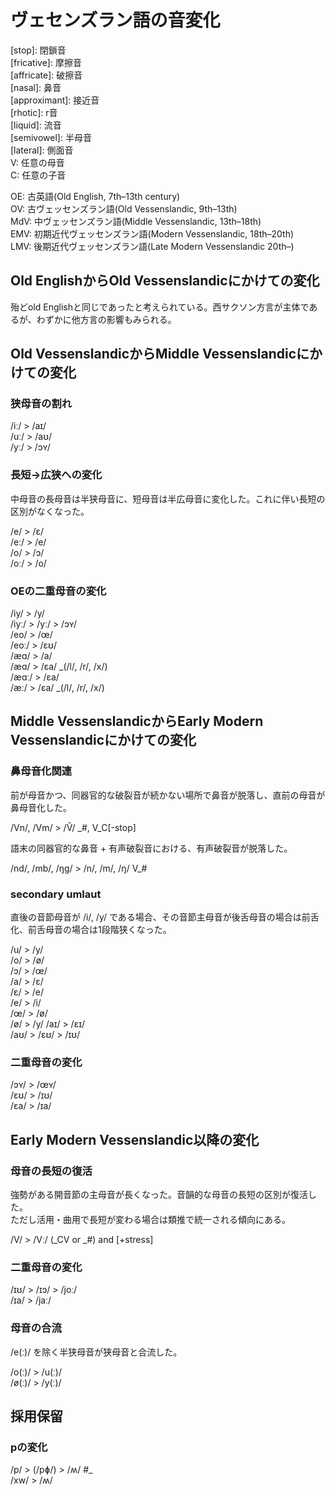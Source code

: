 # ヴェセンズラン語の音変化

\[stop\]: 閉鎖音  
\[fricative\]: 摩擦音  
\[affricate\]: 破擦音  
\[nasal\]: 鼻音  
\[approximant\]: 接近音  
\[rhotic\]: r音  
\[liquid\]: 流音  
\[semivowel\]: 半母音  
\[lateral\]: 側面音  
V: 任意の母音  
C: 任意の子音

OE: 古英語(Old English, 7th–13th century)  
OV: 古ヴェッセンズラン語(Old Vessenslandic, 9th–13th)  
MdV: 中ヴェッセンズラン語(Middle Vessenslandic, 13th–18th)  
EMV: 初期近代ヴェッセンズラン語(Modern Vessenslandic, 18th–20th)  
LMV: 後期近代ヴェッセンズラン語(Late Modern Vessenslandic 20th–)

## Old EnglishからOld Vessenslandicにかけての変化

殆どold Englishと同じであったと考えられている。西サクソン方言が主体であるが、わずかに他方言の影響もみられる。


## Old VessenslandicからMiddle Vessenslandicにかけての変化

### 狭母音の割れ

/iː/ > /aɪ/  
/uː/ > /aʊ/  
/yː/ > /ɔʏ/

### 長短→広狭への変化

中母音の長母音は半狭母音に、短母音は半広母音に変化した。これに伴い長短の区別がなくなった。

/e/ > /ɛ/  
/eː/ > /e/  
/o/ > /ɔ/  
/oː/ > /o/

### OEの二重母音の変化

/iy/ > /y/  
/iyː/ > /yː/ > /ɔʏ/  
/eo/ > /œ/  
/eoː/ > /ɛʊ/  
/æɑ/ > /a/  
/æɑ/ > /ɛa/ \_(/l/, /r/, /x/)  
/æɑː/ > /ɛa/  
/æː/ > /ɛa/ \_(/l/, /r/, /x/)

## Middle VessenslandicからEarly Modern Vessenslandicにかけての変化

### 鼻母音化関連

前が母音かつ、同器官的な破裂音が続かない場所で鼻音が脱落し、直前の母音が鼻母音化した。

/Vn/, /Vm/ > /Ṽ/ \_\#, V\_C\[-stop\]

語末の同器官的な鼻音 + 有声破裂音における、有声破裂音が脱落した。

/nd/, /mb/, /ŋɡ/ > /n/, /m/, /ŋ/ V\_\#  

### secondary umlaut

直後の音節母音が /i/, /y/ である場合、その音節主母音が後舌母音の場合は前舌化、前舌母音の場合は1段階狭くなった。

/u/ > /y/  
/o/ > /ø/  
/ɔ/ > /œ/  
/a/ > /ɛ/  
/ɛ/ > /e/  
/e/ > /i/  
/œ/ > /ø/  
/ø/ > /y/
/aɪ/ > /ɛɪ/  
/aʊ/ > /ɛʊ/ > /ɪʊ/

### 二重母音の変化

/ɔʏ/ > /œʏ/  
/ɛʊ/ > /ɪʊ/  
/ɛa/ > /ɪa/

## Early Modern Vessenslandic以降の変化

### 母音の長短の復活

強勢がある開音節の主母音が長くなった。音韻的な母音の長短の区別が復活した。  
ただし活用・曲用で長短が変わる場合は類推で統一される傾向にある。

/V/ > /Vː/ (\_CV or \_\#) and \[+stress\]

### 二重母音の変化

/ɪʊ/ > /ɪɔ/ > /joː/  
/ɪa/ > /jaː/

### 母音の合流

/e(ː)/ を除く半狭母音が狭母音と合流した。

/o(ː)/ > /u(ː)/  
/ø(ː)/ > /y(ː)/

## 採用保留

### pの変化

/p/ > (/pɸ/) > /ʍ/ \#\_  
/xw/ > /ʍ/
